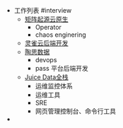 - 工作列表 #interview
	- [矩阵起源云原生](https://www.matrixorigin.cn/jobs/39.html#_np=118_2894)
		- Operator
		- chaos enginering
	- [灵雀云后端开发](https://app.mokahr.com/apply/lqy/2430#/job/3aee162f-f5c6-4caa-b4d0-4391f4493568)
	- [陶思数据](https://www.taosdata.com/careers)
		- devops
		- pass 平台后端开发
	- [Juice Data全栈](https://github.com/juicedata/we-are-hiring/blob/master/full-stack-engineer.md)
		- 运维监控体系
		- 运维工具
		- SRE
		- 网页管理控制台、命令行工具
-